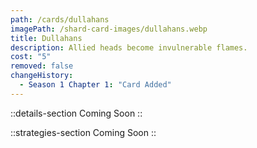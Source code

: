 ```yaml
---
path: /cards/dullahans
imagePath: /shard-card-images/dullahans.webp
title: Dullahans
description: Allied heads become invulnerable flames.
cost: "5"
removed: false
changeHistory:
  - Season 1 Chapter 1: "Card Added"
---
```


::details-section
Coming Soon
::

::strategies-section
Coming Soon
::
